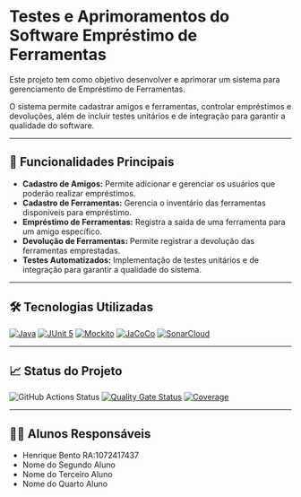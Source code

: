 # Testes e Aprimoramentos do Software Empréstimo de Ferramentas

Este projeto tem como objetivo desenvolver e aprimorar um sistema para gerenciamento de Empréstimo de Ferramentas.

O sistema permite cadastrar amigos e ferramentas, controlar empréstimos e devoluções, além de incluir testes unitários e de integração para garantir a qualidade do software.

---

## 🚀 Funcionalidades Principais

- **Cadastro de Amigos:** Permite adicionar e gerenciar os usuários que poderão realizar empréstimos.
- **Cadastro de Ferramentas:** Gerencia o inventário das ferramentas disponíveis para empréstimo.
- **Empréstimo de Ferramentas:** Registra a saída de uma ferramenta para um amigo específico.
- **Devolução de Ferramentas:** Permite registrar a devolução das ferramentas emprestadas.
- **Testes Automatizados:** Implementação de testes unitários e de integração para garantir a qualidade do sistema.

---

## 🛠️ Tecnologias Utilizadas

[![Java](https://img.shields.io/badge/java-%23ED8B00.svg?style=for-the-badge&logo=openjdk&logoColor=white)](https://www.java.com/) [![JUnit 5](https://img.shields.io/badge/JUnit%205-%2300a9f4.svg?style=for-the-badge&logo=junit5&logoColor=white)](https://junit.org/junit5/) [![Mockito](https://img.shields.io/badge/Mockito-%2300C853.svg?style=for-the-badge&logo=mockito&logoColor=white)](https://site.mockito.org/) [![JaCoCo](https://img.shields.io/badge/JaCoCo-%23FF6600.svg?style=for-the-badge&logo=jacoco&logoColor=white)](https://www.jacoco.org/jacoco/) [![SonarCloud](https://img.shields.io/badge/SonarCloud-%23007ACC.svg?style=for-the-badge&logo=sonarcloud&logoColor=white)](https://sonarcloud.io/)

---

## 📈 Status do Projeto

![GitHub Actions Status](https://github.com/HenriqueBent0/a3_unisul/workflows/Integra%C3%A7%C3%A3o%20cont%C3%ADnua%20de%20Java%20com%20Maven%20e%20SonarCloud/badge.svg) [![Quality Gate Status](https://sonarcloud.io/api/project_badges/measure?project=HenriqueBent0_a3_unisul&metric=alert_status)](https://sonarcloud.io/summary/new_code?id=HenriqueBent0_a3_unisul) [![Coverage](https://sonarcloud.io/api/project_badges/measure?project=HenriqueBent0_a3_unisul&metric=coverage)](https://sonarcloud.io/component_measures?id=HenriqueBent0_a3_unisul&metric=coverage)

---

## 👨‍🎓 Alunos Responsáveis

- Henrique Bento RA:1072417437  
- Nome do Segundo Aluno 
- Nome do Terceiro Aluno  
- Nome do Quarto Aluno
